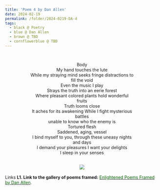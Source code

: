 ```yaml
---
title: 'Poem 4 by Dan Allen'
date: 2024-02-19
permalink: /folder/2024-0219-DA-4
tags:
  - black @ Poetry
  - blue @ Dan Allen
  - brown @ TBD
  - cornflowerblue @ TBD
---
```


<br>

<p align="center">
Body<br>
My hand touches the lute<br>
While my straying mind seeks fringe distractions to<br>
fill the void<br>
Even the music I play<br>
Strays the truth into an eerie forest<br>
Where pleasant colored plants hold wonderful<br>
fruits<br>
Truth looms close<br>
It aches for its awakening While I fight mysterious<br>
battles<br>
unable to know who the enemy is<br>
Tortured flesh<br>
Saddened, aging, vessel<br>
I bind myself to you, through these uneasy nights<br>
and days<br>
I demand your pleasures I want your delights<br>
I sleep in your senses<br>
</p>

<br>

<div style="text-align: center"><img src="https://pub-419291371d4c44a1b438e7d5a9e4e904.r2.dev/Poem_4_by_Dan_Allen.jpeg" /></div>

<br>

<wave-list>
<list-title color="DarkSeaGreen" width="25">Links</list-title>
  <list-item color="BlanchedAlmond"  width="285"><b> L1. Link to the gallery of poems framed:</b> <a href="https://imageevent.com/sahaja/art/enlightenedpoemsframedbydanallen"><font color="DarkGreen">Enlightened Poems Framed by Dan Allen</font></a>. </list-item>
</wave-list>